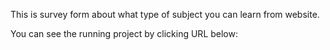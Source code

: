 This is survey form about what type of subject you can learn from website.

You can see the running project by clicking URL below:
